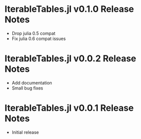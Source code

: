 # IterableTables.jl v0.1.0 Release Notes
* Drop julia 0.5 compat
* Fix julia 0.6 compat issues

# IterableTables.jl v0.0.2 Release Notes
* Add documentation
* Small bug fixes

# IterableTables.jl v0.0.1 Release Notes
* Initial release
